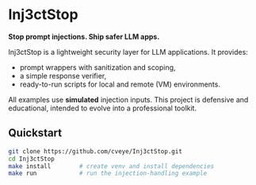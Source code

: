 # Inj3ctStop

**Stop prompt injections. Ship safer LLM apps.**

Inj3ctStop is a lightweight security layer for LLM applications. It provides:
- prompt wrappers with sanitization and scoping,
- a simple response verifier,
- ready-to-run scripts for local and remote (VM) environments.

All examples use **simulated** injection inputs. This project is defensive and educational, intended to evolve into a professional toolkit.

## Quickstart

```bash
git clone https://github.com/cveye/Inj3ctStop.git
cd Inj3ctStop
make install        # create venv and install dependencies
make run            # run the injection-handling example